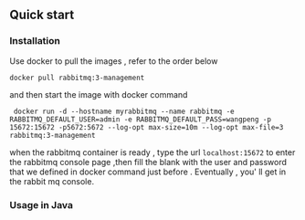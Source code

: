##  Quick start 

### Installation

Use docker to pull the images , refer to the order below 
```asciidoc
docker pull rabbitmq:3-management
```
and then start the image with docker command 
```asciidoc
 docker run -d --hostname myrabbitmq --name rabbitmq -e RABBITMQ_DEFAULT_USER=admin -e RABBITMQ_DEFAULT_PASS=wangpeng -p 15672:15672 -p5672:5672 --log-opt max-size=10m --log-opt max-file=3 rabbitmq:3-management
```
when the rabbitmq container is ready , type the url ```localhost:15672``` to enter the rabbitmq console page ,then fill the blank with the user and password that we defined in docker command just before . Eventually , you' ll get in the rabbit mq console.

### Usage in Java

